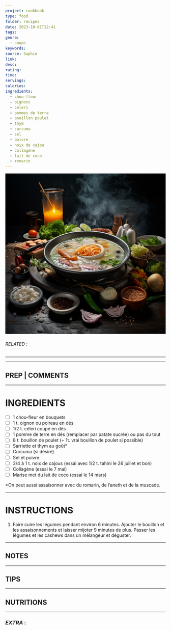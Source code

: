 ```yaml
---
project: cookbook
type: food
folder: recipes
date: 2023-10-01T12:41
tags: 
genre:
  - soupe
keywords: 
source: Sophie
link: 
desc: 
rating: 
time: 
servings: 
calories: 
ingredients:
  - chou-fleur
  - oignons
  - celeri
  - pommes de terre
  - bouillon poulet
  - thym
  - curcuma
  - sel
  - poivre
  - noix de cajou
  - collagene
  - lait de coco
  - romarin
---
```


![IMAGE](_default.png)

###### *RELATED* : 
---


---
## PREP | COMMENTS



---
# INGREDIENTS

- [ ] 1 chou-fleur en bouquets
- [ ] 1 t. oignon ou poireau en dés
- [ ] 1/2 t. céleri coupé en dés
- [ ] 1 pomme de terre en dés (remplacer par patate sucrée) ou pas du tout
- [ ] 8 t. bouillon de poulet (+ 1t. vrai bouillon de poulet si possible)
- [ ] Sarriette et thym au goût*
- [ ] Curcuma (si désiré)
- [ ] Sel et poivre
- [ ] 3/4 à 1 t. noix de cajous (essai avec 1/2 t. tahini le 26 juillet et bon)
- [ ] Collagène (essai le 7 mai)
- [ ] Marise met du lait de coco (essai le 14 mars)

*On peut aussi assaisonner avec du romarin, de l’aneth et de la muscade.

---
# INSTRUCTIONS

1. Faire cuire les légumes pendant environ 6 minutes. Ajouter le bouillon et les assaisonnements et laisser mijoter 9 minutes de plus. Passer les légumes et les cashews dans un mélangeur et déguster.

---
## NOTES



---
## TIPS



---
## NUTRITIONS



---
### *EXTRA* :



